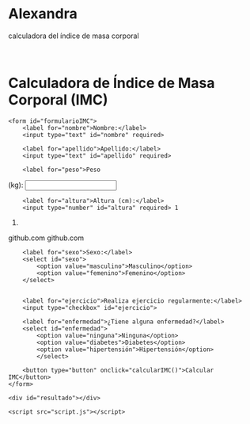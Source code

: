 # Alexandra
calculadora del índice de masa corporal
<!DOCTYPE html>
<html lang="es">
<head>
    <meta charset="UTF-8">
    <meta name="viewport" content="width=device-width, initial-scale=1.0">
    <title>Calculadora   
 de IMC</title>
    <link rel="stylesheet" href="styles.css">   
 </head>
<body>
    <h1>Calculadora de Índice de Masa Corporal (IMC)</h1>

    <form id="formularioIMC">
        <label for="nombre">Nombre:</label>
        <input type="text" id="nombre" required>

        <label for="apellido">Apellido:</label>
        <input type="text" id="apellido" required>

        <label for="peso">Peso   
 (kg):</label>
        <input type="number" id="peso" required>

        <label for="altura">Altura (cm):</label>
        <input type="number" id="altura" required> 1    
1.
github.com
github.com


        <label for="sexo">Sexo:</label>
        <select id="sexo">
            <option value="masculino">Masculino</option>
            <option value="femenino">Femenino</option>
        </select>   


        <label for="ejercicio">Realiza ejercicio regularmente:</label>
        <input type="checkbox" id="ejercicio">

        <label for="enfermedad">¿Tiene alguna enfermedad?</label>
        <select id="enfermedad">
            <option value="ninguna">Ninguna</option>
            <option value="diabetes">Diabetes</option>
            <option value="hipertensión">Hipertensión</option>
            </select>

        <button type="button" onclick="calcularIMC()">Calcular IMC</button>
    </form>

    <div id="resultado"></div>

    <script src="script.js"></script>
</body>
</html>
